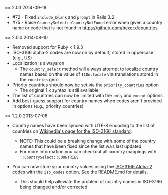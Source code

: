 == 2.0.1 2014-09-18

  * #72 - Fixed `include_blank` and `prompt` in Rails 3.2
  * #75 - Raise `CountrySelect::CountryNotFound` error when given a country
    name or code that is not found in https://github.com/hexorx/countries

== 2.0.0 2014-08-10

  * Removed support for Ruby < 1.9.3
  * ISO-3166 alpha-2 codes are now on by default, stored in uppercase
    (e.g., US)
  * Localization is always on
    * The `country_select` method will always attempt to localize
      country names based on the value of `I18n.locale` via translations
      stored in the `countries` gem
  * Priority countries should now be set via the `priority_countries` option
    * The original 1.x syntax is still available
  * The list of countries can now be limited with the `only` and
    `except` options
  * Add best-guess support for country names when codes aren't provided
    in options (e.g., priority_countries)

== 1.2.0 2013-07-06

  * Country names have been synced with UTF-8 encoding to the list of
    countries on [Wikipedia's page for the ISO-3166 standard](https://en.wikipedia.org/wiki/ISO_3166-1).
    * NOTE: This could be a breaking change with some of the country
      names that have been fixed since the list was last updated.
    * For more information you can checkout all country mappings with
      `::CountrySelect::COUNTRIES`

  * You can now store your country values using the
    [ISO-3166 Alpha-2 codes](https://en.wikipedia.org/wiki/ISO_3166-1_alpha-2)
    with the `iso_codes` option. See the README.md for details.
    * This should help alleviate the problem of country names
      in ISO-3166 being changed and/or corrected.
